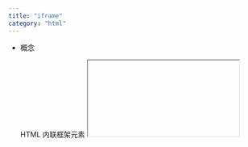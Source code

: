 ```yaml
---
title: "iframe"
category: "html"
---
```


- 概念

  HTML 内联框架元素 <iframe> 代表一个嵌套的浏览上下文，有效地将另一个 HTML 页面嵌入当前页面。在 HTML4.01 中，一个文档可能包含一个 head 和一个 body，或者一个 head 和一个 frameset，但不会同时包含 body 和 frameset。然而，<iframe> 可以在一个正常的文档 body 中使用。每一个浏览上下文有它自己的会话历史和活动文档。那些包含内嵌内容的浏览上下文叫做父级浏览上下文。顶层（top-level）浏览上下文（也就是没有父级）一般就是浏览器窗口。

- 属性

  longdesc \| name \| sandbox \| src

- 访问 iframe

  window.frames  
  window.frames[0].contentWindow  
  window.frames[0].contentDocument  

- 脚本

  脚本试图访问的框架内容必须遵守同源策略。

笔者注：

- 可同时存在的元素：

  head + frameset  
  head + body  
  head + body + iframe  

- 不可同时存在的元素：

  head + frameset + body

参考：

> [HTML 内联框架元素 iframe](https://developer.mozilla.org/zh-CN/docs/Web/HTML/Element/iframe "HTML内联框架元素 iframe")
